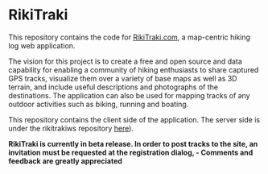 # RikiTraki

This repository contains the code for [RikiTraki.com](http://rikitraki.com), a map-centric hiking log web application. 

The vision for this project is to create a free and open source and data capability for enabling a community of hiking enthusiasts to share captured GPS tracks, visualize them over a variety of base maps as well as 3D terrain, and include useful descriptions and photographs of the destinations. The application can also be used for mapping tracks of any outdoor activities such as biking, running and boating.

This repository contains the client side of the application. The server side is under the rikitrakiws repository [here](https://github.com/jimmyangel/rikitrakiws)).

**RikiTraki is currently in beta release. In order to post tracks to the site, an invitation must be requested at the registration dialog, - Comments and feedback are greatly appreciated** 